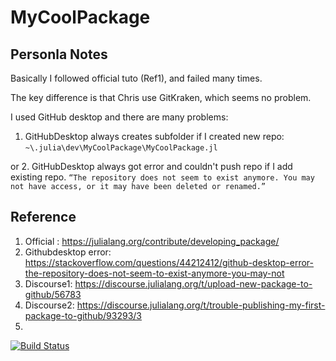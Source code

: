 # MyCoolPackage

## Personla Notes

Basically I followed official tuto (Ref1), and failed many times.

The key difference is that Chris use GitKraken, which seems no problem.

I used GitHub desktop and there are many problems:

1. GitHubDesktop always creates subfolder if I created new repo:
`~\.julia\dev\MyCoolPackage\MyCoolPackage.jl`

or 
2. GitHubDesktop always got error and couldn't push repo if I add existing repo.
`“The repository does not seem to exist anymore. You may not have access, or it may have been deleted or renamed.”`



## Reference
1. Official : https://julialang.org/contribute/developing_package/
2. Githubdesktop error: https://stackoverflow.com/questions/44212412/github-desktop-error-the-repository-does-not-seem-to-exist-anymore-you-may-not
3. Discourse1: https://discourse.julialang.org/t/upload-new-package-to-github/56783
4. Discourse2: https://discourse.julialang.org/t/trouble-publishing-my-first-package-to-github/93293/3
5.


[![Build Status](https://github.com/your-GitHub-username/MyCoolPackage.jl/actions/workflows/CI.yml/badge.svg?branch=master)](https://github.com/your-GitHub-username/MyCoolPackage.jl/actions/workflows/CI.yml?query=branch%3Amaster)

